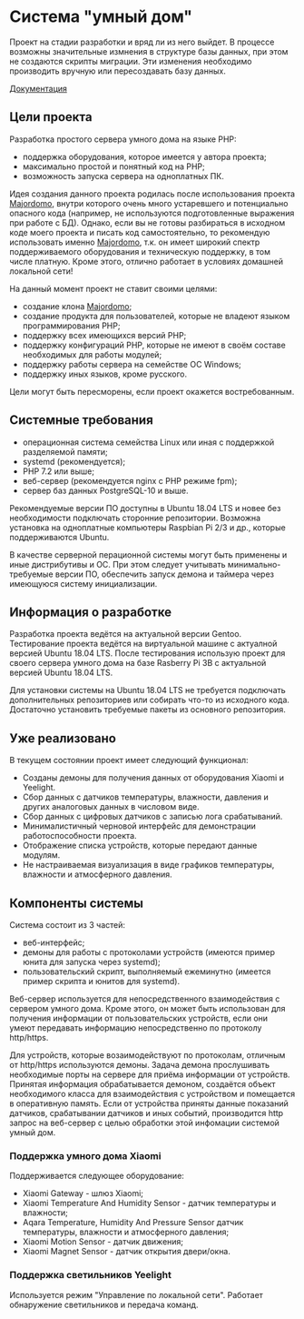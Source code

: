 # Система "умный дом"
Проект на стадии разработки и вряд ли из него выйдет. В процессе возможны значительные измнения в структуре базы данных, при этом не создаются скрипты миграции. Эти изменения необходимо производить вручную или пересоздавать базу данных.

[Документация](docs/index.md)

## Цели проекта
Разработка простого сервера умного дома на языке PHP:
- поддержка оборудования, которое имеется у автора проекта;
- максимально простой и понятный код на PHP;
- возможность запуска сервера на одноплатных ПК.

Идея создания данного проекта родилась после использования проекта [Majordomo](https://github.com/sergejey/majordomo), внутри которого очень много устаревшего и потенциально опасного кода (например, не используются подготовленные выражения при работе с БД). Однако, если вы не готовы разбираться в исходном коде моего проекта и писать код самостоятельно, то рекомендую использовать именно [Majordomo](https://github.com/sergejey/majordomo), т.к. он имеет широкий спектр поддерживаемого оборудования и техническую поддержку, в том числе платную. Кроме этого, отлично работает в условиях домашней локальной сети!

На данный момент проект не ставит своими целями:
- создание клона [Majordomo](https://github.com/sergejey/majordomo);
- создание продукта для пользователей, которые не владеют языком программирования PHP;
- поддержку всех имеющихся версий PHP;
- поддержку конфигураций PHP, которые не имеют в своём составе необходимых для работы модулей;
- поддержку работы сервера на семействе ОС Windows;
- поддержку иных языков, кроме русского.

Цели могут быть пересморены, если проект окажется востребованным.

## Системные требования
- операционная система семейства Linux или иная с поддержкой разделяемой памяти;
- systemd (рекомендуется);
- PHP 7.2 или выше;
- веб-сервер (рекомендуется nginx с PHP режиме fpm);
- сервер баз данных PostgreSQL-10 и выше.

Рекомендуемые версии ПО доступны в Ubuntu 18.04 LTS и новее без необходимости подключать сторонние репозитории. Возможна установка на одноплатные компьютеры Raspbian Pi 2/3 и др., которые поддерживаются Ubuntu.

В качестве серверной перационной системы могут быть применены и иные дистрибутивы и ОС.
При этом следует учитывать минимально-требуемые версии ПО, обеспечить запуск демона и таймера
через имеющуюся систему инициализации.

## Информация о разработке
Разработка проекта ведётся на актуальной версии Gentoo. Тестирование проекта ведётся на виртуальной машине с актуалной версией Ubuntu 18.04 LTS. После тестирования использую проект для своего сервера умного дома на базе Rasberry Pi 3B с актуальной версией Ubuntu 18.04 LTS.

Для установки системы на Ubuntu 18.04 LTS не требуется подключать дополнительных репозиториев или собирать что-то из исходного кода. Достаточно установить требуемые пакеты из основного репозитория.

## Уже реализовано
В текущем состоянии проект имеет следующий функционал:
- Созданы демоны для получения данных от оборудования Xiaomi и Yeelight.
- Сбор данных с датчиков температуры, влажности, давления и других аналоговых данных в числовом виде.
- Сбор данных с цифровых датчиков с записью лога срабатываний.
- Минималистичный черновой интерфейс для демонстрации работоспособности проекта.
- Отображение списка устройств, которые передают данные модулям.
- Не настраиваемая визуализация в виде графиков температуры, влажности и атмосферного давления.

## Компоненты системы
Система состоит из 3 частей:
- веб-интерфейс;
- демоны для работы с протоколами устройств (имеются пример юнита для запуска через systemd);
- пользовательский скрипт, выполняемый ежеминутно (имеется пример скрипта и юнитов для systemd).

Веб-сервер используется для непосредственного взаимодействия с сервером умного дома. Кроме этого, он может быть использован для получения информации от пользовательских устройств, если они умеют передавать информацию непосредственно по протоколу http/https.

Для устройств, которые возаимодействуют по протоколам, отличным от http/https используются демоны. Задача демона прослушивать необходимые порты на сервере для приёма информации от устройств. Принятая информация обрабатывается демоном, создаётся объект необходимого класса для взаимодействия с устройством и помещается в оперативную память. Если от устройства приняты данные показаний датчиков, срабатывании датчиков и иных событий, производится http запрос на веб-сервер с целью обработки этой инфомации системой умный дом.

### Поддержка умного дома Xiaomi
Поддерживается следующее оборудование:
- Xiaomi Gateway - шлюз Xiaomi;
- Xiaomi Temperature And Humidity Sensor - датчик температуры и влажности;
- Aqara Temperature, Humidity And Pressure Sensor датчик температуры, влажности и атмосферного давления;
- Xiaomi Motion Sensor - датчик движения;
- Xiaomi Magnet Sensor - датчик открытия двери/окна.

### Поддержка светильников Yeelight
Используется режим "Управление по локальной сети". Работает обнаружение светильников и передача команд.
